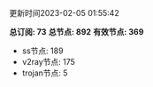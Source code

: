 更新时间2023-02-05 01:55:42

**总订阅: 73**
**总节点: 892**
**有效节点: 369**
- ss节点: 189
- v2ray节点: 175
- trojan节点: 5
